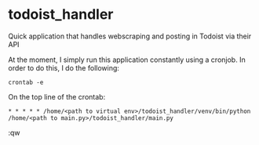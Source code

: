 # todoist_handler
Quick application that handles webscraping and posting in Todoist via their API


At the moment, I simply run this application constantly using a cronjob. In order to do this, I do the following:

`crontab -e`

On the top line of the crontab:

`* * * * * /home/<path to virtual env>/todoist_handler/venv/bin/python /home/<path to main.py>/todoist_handler/main.py`

:qw 
